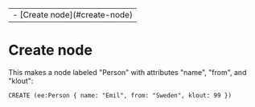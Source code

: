 <table class="TOC"><tr><td>- [Create node](#create-node)
</td></tr></table>




# Create node

This makes a node labeled "Person" with attributes "name", "from", and "klout":

```
CREATE (ee:Person { name: "Emil", from: "Sweden", klout: 99 })
```